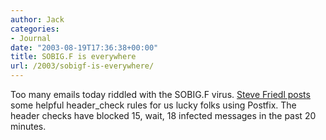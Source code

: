 ```yaml
---
author: Jack
categories:
- Journal
date: "2003-08-19T17:36:38+00:00"
title: SOBIG.F is everywhere
url: /2003/sobigf-is-everywhere/
---
```


Too many emails today riddled with the SOBIG.F virus. [Steve Friedl posts][1] some helpful header_check rules for us lucky folks using Postfix. The header checks have blocked 15, wait, 18 infected messages in the past 20 minutes.

 [1]: http://www.unixwiz.net/techtips/reject-sobig.html